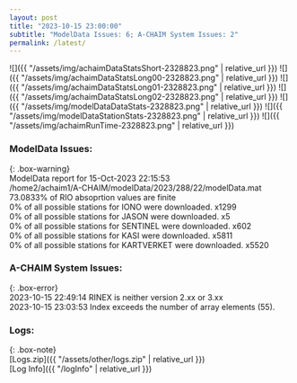 ```yaml
---
layout: post
title: "2023-10-15 23:00:00"
subtitle: "ModelData Issues: 6; A-CHAIM System Issues: 2"
permalink: /latest/
---
```


![]({{ "/assets/img/achaimDataStatsShort-2328823.png" | relative_url }})
![]({{ "/assets/img/achaimDataStatsLong00-2328823.png" | relative_url }})
![]({{ "/assets/img/achaimDataStatsLong01-2328823.png" | relative_url }})
![]({{ "/assets/img/achaimDataStatsLong02-2328823.png" | relative_url }})
![]({{ "/assets/img/modelDataDataStats-2328823.png" | relative_url }})
![]({{ "/assets/img/modelDataStationStats-2328823.png" | relative_url }})
![]({{ "/assets/img/achaimRunTime-2328823.png" | relative_url }})


### ModelData Issues:  
  
{: .box-warning}  
 ModelData report for 15-Oct-2023 22:15:53   
 /home2/achaim1/A-CHAIM/modelData/2023/288/22/modelData.mat   
 73.0833% of RIO absoprtion values are finite   
 0% of all possible stations for IONO were downloaded. x1299   
 0% of all possible stations for JASON were downloaded. x5   
 0% of all possible stations for SENTINEL were downloaded. x602   
 0% of all possible stations for KASI were downloaded. x5811   
 0% of all possible stations for KARTVERKET were downloaded. x5520   
  
### A-CHAIM System Issues:  
  
{: .box-error}  
2023-10-15 22:49:14 RINEX is neither version 2.xx or 3.xx  
2023-10-15 23:03:53 Index exceeds the number of array elements (55).  

### Logs:  
  
{: .box-note}  
[Logs.zip]({{ "/assets/other/logs.zip" | relative_url }})  
[Log Info]({{ "/logInfo" | relative_url }})  
